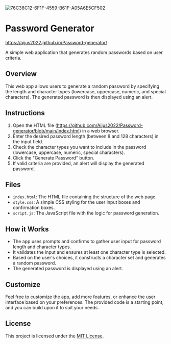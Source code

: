 ![76C36C12-6F1F-4559-B61F-A05A6E5CF502](https://github.com/Aijus2022/Password-generator/assets/109210016/ed4328bd-34db-4f60-81b5-687a09868ef8)
# Password Generator
https://aijus2022.github.io/Password-generator/

A simple web application that generates random passwords based on user criteria.


## Overview

This web app allows users to generate a random password by specifying the length and character types (lowercase, uppercase, numeric, and special characters). The generated password is then displayed using an alert.

## Instructions

1. Open the HTML file (https://github.com/Aijus2022/Password-generator/blob/main/index.html) in a web browser.
2. Enter the desired password length (between 8 and 128 characters) in the input field.
3. Check the character types you want to include in the password (lowercase, uppercase, numeric, special characters).
4. Click the "Generate Password" button.
5. If valid criteria are provided, an alert will display the generated password.

## Files

- `index.html`: The HTML file containing the structure of the web page.
- `style.css`: A simple CSS styling for the user input boxes and confirmation boxes. 
- `script.js`: The JavaScript file with the logic for password generation.

## How it Works

- The app uses prompts and confirms to gather user input for password length and character types.
- It validates the input and ensures at least one character type is selected.
- Based on the user's choices, it constructs a character set and generates a random password.
- The generated password is displayed using an alert.

## Customize

Feel free to customize the app, add more features, or enhance the user interface based on your preferences. The provided code is a starting point, and you can build upon it to suit your needs.

## License

This project is licensed under the [MIT License](LICENSE).


